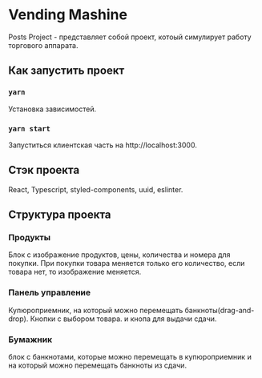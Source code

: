 # Vending Mashine

Posts Project - представляет собой проект, котоый симулирует работу торгового аппарата.

## Как запустить проект

### `yarn`
Установка зависимостей.

### `yarn start`

Запуститься клиентская часть на http://localhost:3000.

## Стэк проекта

React, Typescript, styled-components, uuid, eslinter.

## Структура проекта

### Продукты

Блок с изображение продуктов, цены, количества и номера для покупки. При покупки товара меняется только его количество, если товара нет, то изображение меняется.

### Панель управление 

Купюроприемник, на который можно перемещать банкноты(drag-and-drop). Кнопки с выбором товара. и кнопа для выдачи сдачи.

### Бумажник

блок с банкнотами, которые можно перемещать в купюроприемник и на который можно перемещать банкноты из сдачи.


